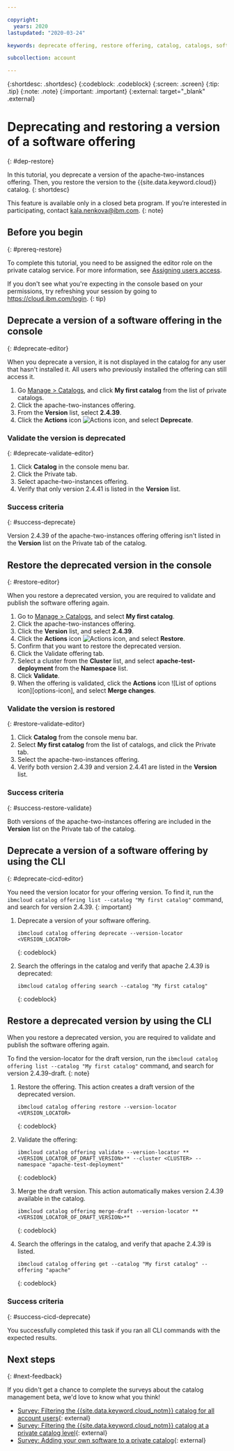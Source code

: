 ```yaml
---

copyright:
  years: 2020
lastupdated: "2020-03-24"

keywords: deprecate offering, restore offering, catalog, catalogs, software

subcollection: account

---
```


{:shortdesc: .shortdesc}
{:codeblock: .codeblock}
{:screen: .screen}
{:tip: .tip}
{:note: .note}
{:important: .important}
{:external: target="_blank" .external}

# Deprecating and restoring a version of a software offering
{: #dep-restore}

In this tutorial, you deprecate a version of the apache-two-instances offering. Then, you restore the version to the {{site.data.keyword.cloud}} catalog. 
{: shortdesc}

This feature is available only in a closed beta program. If you’re interested in participating, contact kala.nenkova@ibm.com.
{: note}

## Before you begin
{: #prereq-restore}

To complete this tutorial, you need to be assigned the editor role on the private catalog service. For more information, see [Assigning users access](/docs/account?topic=account-catalog-access).

  If you don't see what you're expecting in the console based on your permissions, try refreshing your session by going to https://cloud.ibm.com/login.
  {: tip}

## Deprecate a version of a software offering in the console
{: #deprecate-editor}

When you deprecate a version, it is not displayed in the catalog for any user that hasn't installed it. All users who previously installed the offering can still access it. 

1. Go [Manage > Catalogs](https://cloud.ibm.com/content-mgmt/catalogs), and click **My first catalog** from the list of private catalogs.
1. Click the apache-two-instances offering.
1. From the **Version** list, select **2.4.39**. 
1. Click the **Actions** icon ![Actions icon](../icons/actions-icon-vertical.svg), and select **Deprecate**.

### Validate the version is deprecated 
{: #deprecate-validate-editor}

1. Click **Catalog** in the console menu bar.
1. Click the Private tab. 
1. Select apache-two-instances offering. 
1. Verify that only version 2.4.41 is listed in the **Version** list.

### Success criteria
{: #success-deprecate}

Version 2.4.39 of the apache-two-instances offering offering isn't listed in the **Version** list on the Private tab of the catalog.


## Restore the deprecated version in the console
{: #restore-editor}

When you restore a deprecated version, you are required to validate and publish the software offering again.

1. Go to [Manage > Catalogs](https://cloud.ibm.com/content-mgmt/catalogs), and select **My first catalog**.
1. Click the apache-two-instances offering.
1. Click the **Version** list, and select **2.4.39**. 
1. Click the **Actions** icon ![Actions icon](../icons/actions-icon-vertical.svg), and select **Restore**.
1. Confirm that you want to restore the deprecated version.
1. Click the Validate offering tab.
2. Select a cluster from the **Cluster** list, and select **apache-test-deployment** from the **Namespace** list.
3. Click **Validate**.
1. When the offering is validated, click the **Actions** icon ![List of options icon][options-icon], and select **Merge changes**. 

### Validate the version is restored
{: #restore-validate-editor}

1. Click **Catalog** from the console menu bar.
1. Select **My first catalog** from the list of catalogs, and click the Private tab.
1. Select the apache-two-instances offering. 
1. Verify both version 2.4.39 and version 2.4.41 are listed in the **Version** list.

### Success criteria
{: #success-restore-validate}

Both versions of the apache-two-instances offering are included in the **Version** list on the Private tab of the catalog.


## Deprecate a version of a software offering by using the CLI
{: #deprecate-cicd-editor}

You need the version locator for your offering version. To find it, run the `ibmcloud catalog offering list --catalog "My first catalog"` command, and search for version 2.4.39.
{: important}

1. Deprecate a version of your software offering.
    ```
    ibmcloud catalog offering deprecate --version-locator <VERSION_LOCATOR>
    ```
    {: codeblock}
    
1. Search the offerings in the catalog and verify that apache 2.4.39 is deprecated:
    ```
    ibmcloud catalog offering search --catalog "My first catalog"
    ```
    {: codeblock}
    
## Restore a deprecated version by using the CLI
    
When you restore a deprecated version, you are required to validate and publish the software offering again.

  To find the version-locator for the draft version, run the `ibmcloud catalog offering list --catalog "My first catalog"` command, and search for version 2.4.39-draft.
  {: note}

1. Restore the offering. This action creates a draft version of the deprecated version.
    ```
    ibmcloud catalog offering restore --version-locator <VERSION_LOCATOR>
    ```
    {: codeblock}
        
1. Validate the offering:
    ```
    ibmcloud catalog offering validate --version-locator **<VERSION_LOCATOR_OF_DRAFT_VERSION>** --cluster <CLUSTER> --namespace "apache-test-deployment"
    ```
    {: codeblock}
        
1. Merge the draft version. This action automatically makes version 2.4.39 available in the catalog.  
      
    ```
    ibmcloud catalog offering merge-draft --version-locator **<VERSION_LOCATOR_OF_DRAFT_VERSION>**
    ```
    {: codeblock}
        
1. Search the offerings in the catalog, and verify that apache 2.4.39 is listed.
    ```
    ibmcloud catalog offering get --catalog "My first catalog" --offering "apache"
    ```
    {: codeblock}

### Success criteria
{: #success-cicd-deprecate}

You successfully completed this task if you ran all CLI commands with the expected results.

## Next steps
{: #next-feedback}

If you didn't get a chance to complete the surveys about the catalog management beta, we'd love to know what you think! 

* [Survey: Filtering the {{site.data.keyword.cloud_notm}} catalog for all account users](https://airtable.com/shrOeKPjUz5bzw02c){: external}
* [Survey: Filtering the {{site.data.keyword.cloud_notm}} catalog at a private catalog level](https://airtable.com/shrSb9if7nPO36jhh){: external}
* [Survey: Adding your own software to a private catalog](https://airtable.com/shr6Fornt8WwtAKPZ){: external}
